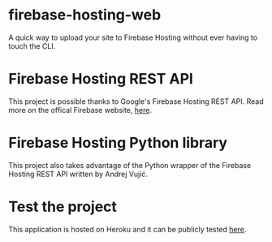 # firebase-hosting-web

A quick way to upload your site to Firebase Hosting without ever having to touch the CLI.

# Firebase Hosting REST API

This project is possible thanks to Google's Firebase Hosting REST API.
Read more on the offical Firebase website, <a href="https://firebase.google.com/docs/hosting/api-deploy">here</a>.

# Firebase Hosting Python library

This project also takes advantage of the Python wrapper of the Firebase Hosting REST API written by Andrej Vujić.

# Test the project

This application is hosted on Heroku and it can be publicly tested <a href="https://firebase-hosting-web.herokuapp.com">here</a>.
